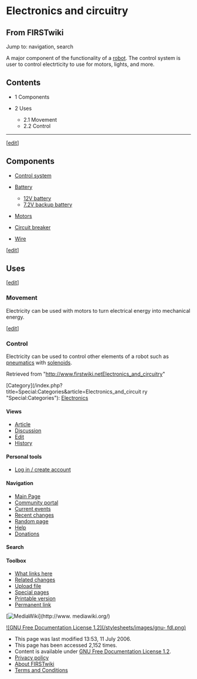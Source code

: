 # Electronics and circuitry

## From FIRSTwiki

Jump to: navigation, search

A major component of the functionality of a [robot](Robot "Robot"). The control system is user to control electrticity to use for motors, lights, and more.

## Contents

- 1 Components
- 2 Uses

  - 2.1 Movement
  - 2.2 Control

--------------------------------------------------------------------------------

[[edit](/index.php?title=Electronics_and_circuitry&action=edit&section=1 "Edit
section: Components")]

## Components

- [Control system](Control_system "Control system")
- [Battery](Battery "Battery")

  - [12V battery](12V_battery "12V battery")
  - [7.2V backup battery](7.2V_backup_battery "7.2V backup battery")

- [Motors](Motors "Motors")
- [Circuit breaker](Circuit_breaker "Circuit breaker")
- [Wire](Wire "Wire")

[[edit](/index.php?title=Electronics_and_circuitry&action=edit&section=2 "Edit
section: Uses")]

## Uses

[[edit](/index.php?title=Electronics_and_circuitry&action=edit&section=3 "Edit
section: Movement")]

### Movement

Electricity can be used with motors to turn electrical energy into mechanical energy.

[[edit](/index.php?title=Electronics_and_circuitry&action=edit&section=4 "Edit
section: Control")]

### Control

Electricity can be used to control other elements of a robot such as [pneumatics](Pneumatics "Pneumatics") with [solenoids](Solenoid "Solenoid").

Retrieved from "<http://www.firstwiki.netElectronics_and_circuitry>"

[Category](/index.php?title=Special:Categories&article=Electronics_and_circuit
ry "Special:Categories"): [Electronics](Category:Electronics "Category:Electronics")

#### Views

- [Article](Electronics_and_circuitry)
- [Discussion](/index.php?title=Talk:Electronics_and_circuitry&action=edit)
- [Edit](/index.php?title=Electronics_and_circuitry&action=edit)
- [History](/index.php?title=Electronics_and_circuitry&action=history)

#### Personal tools

- [Log in / create account](/index.php?title=Special:Userlogin&returnto=Electronics_and_circuitry)

[](Main_Page "Main Page")

#### Navigation

- [Main Page](Main_Page)
- [Community portal](FIRSTwiki:Community_portal)
- [Current events](Current_events)
- [Recent changes](Special:Recentchanges)
- [Random page](Special:Random)
- [Help](Help:Contents)
- [Donations](FIRSTwiki:Site_support)

#### Search

#### Toolbox

- [What links here](Special:Whatlinkshere/Electronics_and_circuitry)
- [Related changes](Special:Recentchangeslinked/Electronics_and_circuitry)
- [Upload file](Special:Upload)
- [Special pages](Special:Specialpages)
- [Printable version](/index.php?title=Electronics_and_circuitry&printable=yes)
- [Permanent link](/index.php?title=Electronics_and_circuitry&oldid=48693)

[![MediaWiki](/skins/common/images/poweredby_mediawiki_88x31.png)](http://www.
mediawiki.org/)

[![GNU Free Documentation License 1.2](/stylesheets/images/gnu-
fdl.png)](http://www.gnu.org/copyleft/fdl.html)

- This page was last modified 13:53, 11 July 2006.
- This page has been accessed 2,152 times.
- Content is available under [GNU Free Documentation License 1.2](http://www.gnu.org/copyleft/fdl.html "http://www.gnu.org/copyleft/fdl.html").
- [Privacy policy](FIRSTwiki:Privacy_policy "FIRSTwiki:Privacy policy")
- [About FIRSTwiki](FIRSTwiki:About "FIRSTwiki:About")
- [Terms and Conditions](FIRSTwiki:Terms_and_conditions "FIRSTwiki:Terms and conditions")
